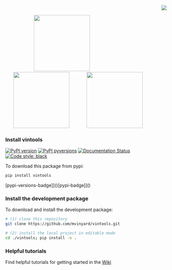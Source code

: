 [<img src="https://i.imgur.com/le4ym8u.png" align="right" hspace="0"/>](https://github.com/mvinyard/vintools/)

<p>&nbsp;</p>

&emsp; &emsp;&emsp;&emsp; [<img src="https://i.imgur.com/KmAFUuy.png" width="175" hspace="25"/>](https://github.com/mvinyard/vintools/wiki) [<img src="https://i.imgur.com/zMPwyI1.png" width="175" hspace="25"/>](https://github.com/mvinyard/vintools/tree/main/vintools/_data) [<img src="https://i.imgur.com/l9rBZ8v.png" width="175" hspace="25"/>](https://github.com/mvinyard/vintools/tree/main/vintools)

### Install vintools
[![PyPI version](https://badge.fury.io/py/vintools.svg)](https://badge.fury.io/py/vintools)
[![PyPI pyversions](https://img.shields.io/pypi/pyversions/vintools.svg)](https://pypi.python.org/pypi/vintools/)
[![Documentation Status](https://readthedocs.org/projects/vintools/badge/?version=latest)](https://vintools.readthedocs.io/en/latest/?badge=latest)
[![Code style: black](https://img.shields.io/badge/code%20style-black-000000.svg)](https://github.com/psf/black)

To download this package from pypi:
```BASH
pip install vintools
```
[pypi-versions-badge]]()[pypi-badge]]()
### Install the development package
To download and install the development package:
```BASH
# (1) clone this repository
git clone https://github.com/mvinyard/vintools.git

# (2) install the local project in editable mode
cd ./vintools; pip install -e .
```

### Helpful tutorials
Find helpful tutorials for getting started in the [Wiki](https://github.com/mvinyard/vintools/wiki)
